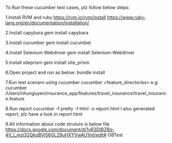 To Run these cucumber test cases, 
plz follow below steps:
 
1.Install RVM and ruby https://rvm.io/rvm/install 
https://www.ruby-lang.org/en/documentation/installation/

2.Install capybara
gem install capybara

3.Install cucumber 
gem install cucumber

4.Install Selenium Webdriver
gem install Selenium-Webdriver

5.Install siteprism 
gem install site_prism

6.Open project and run as below: 
bundle install

7.Run test scenaro using 
cucumber cucumber <feature_directories> 
e.g: cucumber /Users/nhunguyen/insurance_app/features/travel_insurance/travel_insurance.feature

8.Run report 
cucumber -f pretty -f html -o report.html
I also generated report, plz have a look in report.html 

9.All information about code struture is below file
https://docs.google.com/document/d/1yR3DIBZBq-4V_l_mzj32QkpBVj56GL29uHXYVwAU1mI/edit# GBTest
